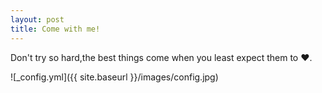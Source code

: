 ```yaml
---
layout: post
title: Come with me!
---
```


Don't try so hard,the best things come when you least expect them to ♥.

![_config.yml]({{ site.baseurl }}/images/config.jpg)
